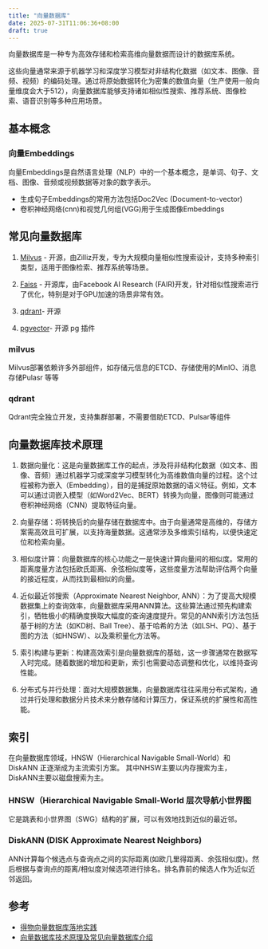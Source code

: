 ```yaml
---
title: "向量数据库"
date: 2025-07-31T11:06:36+08:00
draft: true
---
```



向量数据库是一种专为高效存储和检索高维向量数据而设计的数据库系统。

这些向量通常来源于机器学习和深度学习模型对非结构化数据（如文本、图像、音频、视频）的编码处理。通过将原始数据转化为密集的数值向量（生产使用一般向量维度会大于512），向量数据库能够支持诸如相似性搜索、推荐系统、图像检索、语音识别等多种应用场景。

## 基本概念

### 向量Embeddings
向量Embeddings是自然语言处理（NLP）中的一个基本概念，是单词、句子、文档、图像、音频或视频数据等对象的数字表示。

- 生成句子Embeddings的常用方法包括Doc2Vec (Document-to-vector)
- 卷积神经网络(cnn)和视觉几何组(VGG)用于生成图像Embeddings


## 常见向量数据库

1. [Milvus](https://github.com/milvus-io/milvus) - 开源，由Zilliz开发，专为大规模向量相似性搜索设计，支持多种索引类型，适用于图像检索、推荐系统等场景。

2. [Faiss](https://github.com/facebookresearch/faiss) - 开源库，由Facebook AI Research (FAIR)开发，针对相似性搜索进行了优化，特别是对于GPU加速的场景非常有效。

3. [qdrant](https://github.com/qdrant/qdrant)- 开源

4. [pgvector](https://github.com/pgvector/pgvector)- 开源 pg 插件


### milvus

Milvus部署依赖许多外部组件，如存储元信息的ETCD、存储使用的MinIO、消息存储Pulasr 等等


### qdrant
Qdrant完全独立开发，支持集群部署，不需要借助ETCD、Pulsar等组件


## 向量数据库技术原理

1. 数据向量化：这是向量数据库工作的起点，涉及将非结构化数据（如文本、图像、音频）通过机器学习或深度学习模型转化为高维数值向量的过程。这个过程被称为嵌入（Embedding），目的是捕捉原始数据的语义特征。例如，文本可以通过词嵌入模型（如Word2Vec、BERT）转换为向量，图像则可能通过卷积神经网络（CNN）提取特征向量。

2. 向量存储：将转换后的向量存储在数据库中。由于向量通常是高维的，存储方案需高效且可扩展，以支持海量数据。这通常涉及多维索引结构，以便快速定位和检索向量。

3. 相似度计算：向量数据库的核心功能之一是快速计算向量间的相似度。常用的距离度量方法包括欧氏距离、余弦相似度等，这些度量方法帮助评估两个向量的接近程度，从而找到最相似的向量。

4. 近似最近邻搜索（Approximate Nearest Neighbor, ANN）：为了提高大规模数据集上的查询效率，向量数据库采用ANN算法。这些算法通过预先构建索引，牺牲极小的精确度换取大幅度的查询速度提升。常见的ANN索引方法包括基于树的方法（如KD树、Ball Tree）、基于哈希的方法（如LSH、PQ）、基于图的方法（如HNSW）、以及乘积量化方法等。

5. 索引构建与更新：构建高效索引是向量数据库的基础，这一步骤通常在数据写入时完成。随着数据的增加和更新，索引也需要动态调整和优化，以维持查询性能。

6. 分布式与并行处理：面对大规模数据集，向量数据库往往采用分布式架构，通过并行处理和数据分片技术来分散存储和计算压力，保证系统的扩展性和高性能。


## 索引

在向量数据库领域，HNSW（Hierarchical Navigable Small-World）和 DiskANN 正逐渐成为主流索引方案。
其中NHSW主要以内存搜索为主，DiskANN主要以磁盘搜索为主。

### HNSW（Hierarchical Navigable Small-World 层次导航小世界图
它是跳表和小世界图（SWG）结构的扩展，可以有效地找到近似的最近邻。

### DiskANN (DISK Approximate Nearest Neighbors)

ANN计算每个候选点与查询点之间的实际距离(如欧几里得距离、余弦相似度)。然后根据与查询点的距离/相似度对候选项进行排名。排名靠前的候选人作为近似近邻返回。


## 参考
- [得物向量数据库落地实践](https://mp.weixin.qq.com/s/SmBNmaD-EWGcImks_g5_hg)
- [向量数据库技术原理及常见向量数据库介绍](https://cloud.tencent.com/developer/article/2424753)